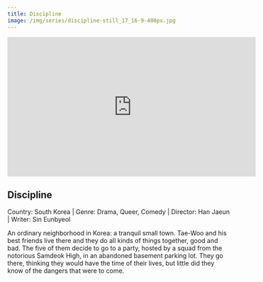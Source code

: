 ```yaml
---
title: Discipline
image: /img/series/discipline-still_17_16-9-400px.jpg
---
```

<iframe width="560" height="315" src="https://www.youtube-nocookie.com/embed/qaVMFc-BaOw?controls=1" frameborder="0" allow="accelerometer; autoplay; encrypted-media; gyroscope; picture-in-picture" allowfullscreen></iframe>

## Discipline 
Country: South Korea | Genre: Drama, Queer, Comedy | Director: Han Jaeun | Writer: Sin Eunbyeol

An ordinary neighborhood in Korea: a tranquil small town. Tae-Woo and his best friends live there and they do all kinds of things together, good and bad. The five of them decide to go to a party, hosted by a squad from the notorious Samdeok High, in an abandoned basement parking lot. They go there, thinking they would have the time of their lives, but little did they know of the dangers that were to come.